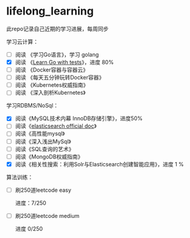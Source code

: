 # lifelong_learning
此repo记录自己近期的学习进展，每周同步

学习云计算：

- [ ] 阅读 《学习Go语言》，学习 golang
- [x] 阅读 《[Learn Go with tests](https://studygolang.gitbook.io/learn-go-with-tests/)》，进度 80%
- [ ] 阅读 《Docker容器与容器云》
- [ ] 阅读 《每天五分钟玩转Docker容器》
- [ ] 阅读 《Kubernetes权威指南》
- [ ] 阅读 《深入剖析Kubernetes》

学习RDBMS/NoSql：

- [x] 阅读《MySQL技术内幕 InnoDB存储引擎》，进度50%
- [ ] 阅读《[elasticsearch official doc](https://www.elastic.co/guide/en/elasticsearch/reference/6.0/getting-started.html)》
- [ ] 阅读《高性能mysql》
- [ ] 阅读《深入浅出MySql》
- [ ] 阅读《SQL查询的艺术》
- [ ] 阅读《MongoDB权威指南》
- [x] 阅读《相关性搜索：利用Solr与Elasticsearch创建智能应用》，进度 1 %

算法训练：

- [ ] 刷250道leetcode easy

  进度：7/250

- [ ] 刷250道leetcode medium

  进度 0/250
